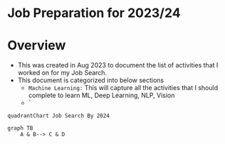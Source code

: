 # Job Preparation for 2023/24

# Overview
- This was created in Aug 2023 to document the list of activities that I worked on for my Job Search.
- This document is categorized into below sections
  - `Machine Learning:` This will capture all the activities that I should complete to learn ML, Deep Learning, NLP, Vision
  - `

```mermaid
quadrantChart Job Search By 2024 
```
```mermaid
graph TB
    A & B--> C & D
```
